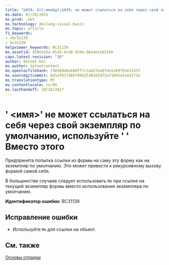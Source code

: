 ```yaml
---
title: "&#39; &lt;имя&gt;&#39; не может ссылаться на себя через свой экземпляр по умолчанию, используйте &#39; &#39; Вместо этого"
ms.date: 07/20/2015
ms.prod: .net
ms.technology: devlang-visual-basic
ms.topic: article
f1_keywords:
- vbc31139
- bc31139
helpviewer_keywords: BC31139
ms.assetid: 459e5d5a-d526-4cd0-934e-96e4e1eb51bb
caps.latest.revision: "10"
author: dotnet-bot
ms.author: dotnetcontent
ms.openlocfilehash: 738569dbe689ff7c7a427ee8fdc6109793e1235f
ms.sourcegitcommit: bd1ef61f4bb794b25383d3d72e71041a5ced172e
ms.translationtype: MT
ms.contentlocale: ru-RU
ms.lasthandoff: 10/18/2017
---
```

# <a name="39ltnamegt39-cannot-refer-to-itself-through-its-default-instance-use-39me39-instead"></a>&#39; &lt;имя&gt;&#39; не может ссылаться на себя через свой экземпляр по умолчанию, используйте &#39; &#39; Вместо этого
Предпринята попытка ссылки из формы на саму эту форму как на экземпляр по умолчанию. Это может привести к рекурсивному вызову формой самой себя.  
  
 В большинстве случаев следует использовать `Me` при ссылке на текущий экземпляр формы вместо использования экземпляра по умолчанию.  
  
 **Идентификатор ошибки:** BC31139  
  
## <a name="to-correct-this-error"></a>Исправление ошибки  
  
-   Используйте `Me` для ссылки на объект.  
  
## <a name="see-also"></a>См. также  
 [Основы отладки](/visualstudio/debugger/debugger-basics)
